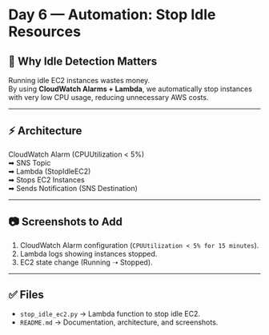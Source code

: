 # Day 6 — Automation: Stop Idle Resources

## 📌 Why Idle Detection Matters
Running idle EC2 instances wastes money.  
By using **CloudWatch Alarms + Lambda**, we automatically stop instances with very low CPU usage, reducing unnecessary AWS costs.

---

## ⚡ Architecture

CloudWatch Alarm (CPUUtilization < 5%)  
➡ SNS Topic  
➡ Lambda (StopIdleEC2)  
➡ Stops EC2 Instances  
➡ Sends Notification (SNS Destination)

---

## 📷 Screenshots to Add
1. CloudWatch Alarm configuration (`CPUUtilization < 5% for 15 minutes`).
2. Lambda logs showing instances stopped.
3. EC2 state change (Running ➝ Stopped).

---

## ✅ Files
- `stop_idle_ec2.py` → Lambda function to stop idle EC2.
- `README.md` → Documentation, architecture, and screenshots.
